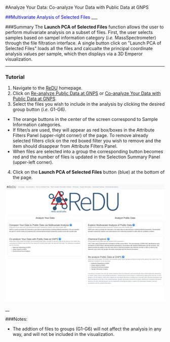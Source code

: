 #Analyze Your Data: Co-analyze Your Data with Public Data at GNPS

<font color="blue">
##Multivariate Analysis of Selected Files
</font>
___

###Summary
The **Launch PCA of Selected Files** function allows the user to perform mulivariate analysis on a subset of files. First, the user selects samples based on sampel information category (*i.e.* MassSpectrometer) through the file filtration interface. A single button click on "Launch PCA of Selected Files" loads all the files and calcualte the principal coordinate analysis values per sample, which then displays via a 3D Emperor visualization.

___

### Tutorial
1. Navigate to the [ReDU](https://redu.ucsd.edu/) homepage.
2. Click on [Re-analyze Public Data at GNPS](https://redu.ucsd.edu/metadataselection) or [Co-analyze Your Data with Public Data at GNPS](https://redu.ucsd.edu/metadataselection).
3. Select the files you wish to include in the analysis by clicking the desired group button (*i.e.* G1-G6).
  * The orange buttons in the center of the screen correspond to Sample Information categories.
  * If filter/s are used, they will appear as red box/boxes in the Attribute Filters Panel (upper-right corner) of the page. To remove already selected filters click on the red boxed filter you wish to remove and the item should disappear from Attribute Filters Panel.
  * When files are selected into a group the corresponding button becomes red and the number of files is updated in the Selection Summary Panel (upper-left corner).
4. Click on the **Launch PCA of Selected Files** button (blue) at the bottom of the page.

![Seleced File PCA](images/selected_file_pca.gif)

__

###Notes:
  * The addtion of files to groups (G1-G6) will not affect the analysis in any way, and will not be included in the visualization.
